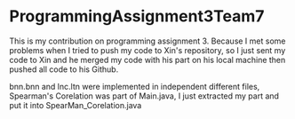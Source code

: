 # ProgrammingAssignment3Team7
This is my contribution on programming assignment 3.
Because I met some problems when I tried to push my code to Xin's repository, so I just sent my code to Xin and he merged my code with his part on his local machine then pushed all code to his Github. 

bnn.bnn and lnc.ltn were implemented in independent different files, Spearman's Corelation was part of Main.java, I just extracted my part and put it into SpearMan_Corelation.java 
